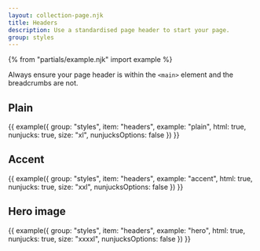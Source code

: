 ```yaml
---
layout: collection-page.njk
title: Headers
description: Use a standardised page header to start your page.
group: styles
---
```


{% from "partials/example.njk" import example %}

Always ensure your page header is within the `<main>` element and the breadcrumbs are not.

## Plain

{{ example({ group: "styles", item: "headers", example: "plain", html: true, nunjucks: true, size: "xl", nunjucksOptions: false }) }}

## Accent

{{ example({ group: "styles", item: "headers", example: "accent", html: true, nunjucks: true, size: "xxl", nunjucksOptions: false }) }}

## Hero image

{{ example({ group: "styles", item: "headers", example: "hero", html: true, nunjucks: true, size: "xxxxl", nunjucksOptions: false }) }}
